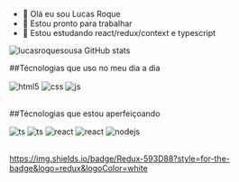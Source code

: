 - 👋 Olá eu sou Lucas Roque
- 👀 Estou pronto para trabalhar
- 🌱 Estou estudando react/redux/context e typescript





![lucasroquesousa GitHub stats](https://github-readme-stats.vercel.app/api?username=lucasroquesousa&show_icons=true&theme=tokyonight)

##Técnologias que uso no meu dia a dia

<div style="display: inline_block">
  <img align="center" alt="html5" src="https://img.shields.io/badge/HTML5-E34F26?style=for-the-badge&logo=html5&logoColor=white" />
  <img align="center" alt="css" src="https://img.shields.io/badge/CSS3-1572B6?style=for-the-badge&logo=css3&logoColor=white" />
  <img align="center" alt="js" src="https://img.shields.io/badge/JavaScript-F7DF1E?style=for-the-badge&logo=javascript&logoColor=black" />  
</div><br/>


##Técnologias que estou aperfeiçoando


<div style="display: inline_block">
  <img align="center" alt="ts" src="https://img.shields.io/badge/Sass-CC6699?style=for-the-badge&logo=sass&logoColor=white" />
  <img align="center" alt="ts" src="https://img.shields.io/badge/TypeScript-007ACC?style=for-the-badge&logo=typescript&logoColor=white" />
  <img align="center" alt="react" src="https://img.shields.io/badge/React-20232A?style=for-the-badge&logo=react&logoColor=61DAFB" />
  <img align="center" alt="react" src="https://img.shields.io/badge/Redux-593D88?style=for-the-badge&logo=redux&logoColor=white" />
  <img align="center" alt="nodejs" src="https://img.shields.io/badge/Node.js-43853D?style=for-the-badge&logo=node.js&logoColor=white" />
</div><br/>

https://img.shields.io/badge/Redux-593D88?style=for-the-badge&logo=redux&logoColor=white

